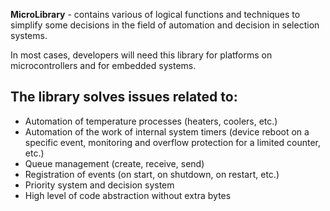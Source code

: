 **MicroLibrary** - contains various of logical functions and techniques to simplify some decisions in the field of automation and decision in selection systems.

In most cases, developers will need this library for platforms on microcontrollers and for embedded systems.

## The library solves issues related to:
- Automation of temperature processes (heaters, coolers, etc.)
- Automation of the work of internal system timers (device reboot on a specific event, monitoring and overflow protection for a limited counter, etc.)
- Queue management (create, receive, send)
- Registration of events (on start, on shutdown, on restart, etc.)
- Priority system and decision system
- High level of code abstraction without extra bytes